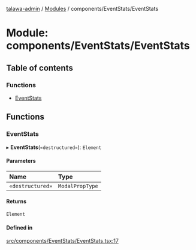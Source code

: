 [talawa-admin](../README.md) / [Modules](../modules.md) / components/EventStats/EventStats

# Module: components/EventStats/EventStats

## Table of contents

### Functions

- [EventStats](components_EventStats_EventStats.md#eventstats)

## Functions

### EventStats

▸ **EventStats**(`«destructured»`): `Element`

#### Parameters

| Name | Type |
| :------ | :------ |
| `«destructured»` | `ModalPropType` |

#### Returns

`Element`

#### Defined in

[src/components/EventStats/EventStats.tsx:17](https://github.com/Azad99-9/talawa-admin/blob/2895a12/src/components/EventStats/EventStats.tsx#L17)
